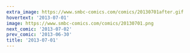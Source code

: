 ```yaml
---
extra_image: https://www.smbc-comics.com/comics/20130701after.gif
hovertext: '2013-07-01'
image: https://www.smbc-comics.com/comics/20130701.png
next_comic: '2013-07-02'
prev_comic: '2013-06-30'
title: '2013-07-01'
---
```


